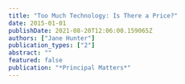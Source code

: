 ```yaml
---
title: "Too Much Technology: Is There a Price?"
date: 2015-01-01
publishDate: 2021-08-20T12:06:00.159065Z
authors: ["Jane Hunter"]
publication_types: ["2"]
abstract: ""
featured: false
publication: "*Principal Matters*"
---
```


